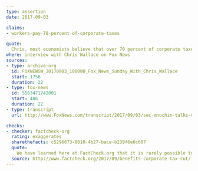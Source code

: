 ```yaml
---
type: assertion
date: 2017-09-03

claims:
- workers-pay-70-percent-of-corporate-taxes

quote:
  Chris, most economists believe that over 70 percent of corporate taxes are paid for by the workers. And the fact that the Treasury Department, I think it was eight or 10 years ago, put out a piece otherwise. I don't believe in that. Our current economic team does not believe in that. There is lots of economic research.
where: interview with Chris Wallace on Fox News
sources:
- type: archive-org
  id: FOXNEWSW_20170903_180000_Fox_News_Sunday_With_Chris_Wallace
  start: 1756
  duration: 22
- type: fox-news
  id: 5563471742001
  start: 486
  duration: 22
- type: transcript
  url: http://www.FoxNews.com/transcript/2017/09/03/sec-mnuchin-talks-cutting-off-north-korea-economically.html

checks:
- checker: factcheck-org
  rating: exaggerates
  sharethefacts: c5296673-8010-4b27-bace-b239f6e6c607
  quote:
    We have learned here at FactCheck.org that it is rarely possible to definitively settle arguments between competing economists. But we can say Mnuchin stretches the facts when he says "most economists" share his view.
  source: http://www.factcheck.org/2017/09/benefits-corporate-tax-cut/
---
```

